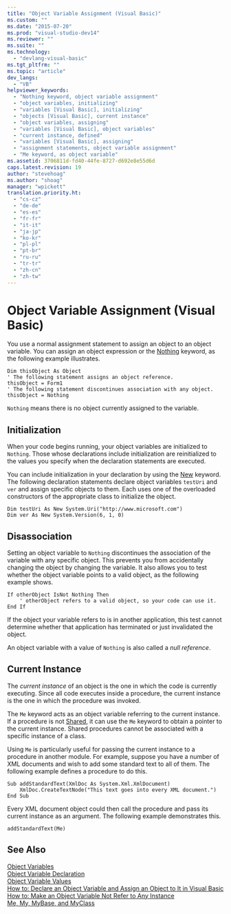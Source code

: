 ```yaml
---
title: "Object Variable Assignment (Visual Basic)"
ms.custom: ""
ms.date: "2015-07-20"
ms.prod: "visual-studio-dev14"
ms.reviewer: ""
ms.suite: ""
ms.technology: 
  - "devlang-visual-basic"
ms.tgt_pltfrm: ""
ms.topic: "article"
dev_langs: 
  - "VB"
helpviewer_keywords: 
  - "Nothing keyword, object variable assignment"
  - "object variables, initializing"
  - "variables [Visual Basic], initializing"
  - "objects [Visual Basic], current instance"
  - "object variables, assigning"
  - "variables [Visual Basic], object variables"
  - "current instance, defined"
  - "variables [Visual Basic], assigning"
  - "assignment statements, object variable assignment"
  - "Me keyword, as object variable"
ms.assetid: 3706811d-fd40-44fe-8727-d692e8e55d6d
caps.latest.revision: 19
author: "stevehoag"
ms.author: "shoag"
manager: "wpickett"
translation.priority.ht: 
  - "cs-cz"
  - "de-de"
  - "es-es"
  - "fr-fr"
  - "it-it"
  - "ja-jp"
  - "ko-kr"
  - "pl-pl"
  - "pt-br"
  - "ru-ru"
  - "tr-tr"
  - "zh-cn"
  - "zh-tw"
---
```

# Object Variable Assignment (Visual Basic)
You use a normal assignment statement to assign an object to an object variable. You can assign an object expression or the [Nothing](../../../../visual-basic\language-reference/nothing.md) keyword, as the following example illustrates.  
  
```  
Dim thisObject As Object  
' The following statement assigns an object reference.  
thisObject = Form1  
' The following statement discontinues association with any object.  
thisObject = Nothing  
```  
  
 `Nothing` means there is no object currently assigned to the variable.  
  
## Initialization  
 When your code begins running, your object variables are initialized to `Nothing`. Those whose declarations include initialization are reinitialized to the values you specify when the declaration statements are executed.  
  
 You can include initialization in your declaration by using the [New](../../../../visual-basic\language-reference\operators/new-operator.md) keyword. The following declaration statements declare object variables `testUri` and `ver` and assign specific objects to them. Each uses one of the overloaded constructors of the appropriate class to initialize the object.  
  
```  
Dim testUri As New System.Uri("http://www.microsoft.com")  
Dim ver As New System.Version(6, 1, 0)  
```  
  
## Disassociation  
 Setting an object variable to `Nothing` discontinues the association of the variable with any specific object. This prevents you from accidentally changing the object by changing the variable. It also allows you to test whether the object variable points to a valid object, as the following example shows.  
  
```  
If otherObject IsNot Nothing Then  
    ' otherObject refers to a valid object, so your code can use it.  
End If  
```  
  
 If the object your variable refers to is in another application, this test cannot determine whether that application has terminated or just invalidated the object.  
  
 An object variable with a value of `Nothing` is also called a *null reference*.  
  
## Current Instance  
 The *current instance* of an object is the one in which the code is currently executing. Since all code executes inside a procedure, the current instance is the one in which the procedure was invoked.  
  
 The `Me` keyword acts as an object variable referring to the current instance. If a procedure is not [Shared](../../../../visual-basic\language-reference\modifiers/shared.md), it can use the `Me` keyword to obtain a pointer to the current instance. Shared procedures cannot be associated with a specific instance of a class.  
  
 Using `Me` is particularly useful for passing the current instance to a procedure in another module. For example, suppose you have a number of XML documents and wish to add some standard text to all of them. The following example defines a procedure to do this.  
  
```  
Sub addStandardText(XmlDoc As System.Xml.XmlDocument)  
    XmlDoc.CreateTextNode("This text goes into every XML document.")  
End Sub  
```  
  
 Every XML document object could then call the procedure and pass its current instance as an argument. The following example demonstrates this.  
  
```  
addStandardText(Me)  
```  
  
## See Also  
 [Object Variables](../../../../visual-basic\programming-guide\language-features\variables/object-variables.md)   
 [Object Variable Declaration](../../../../visual-basic\programming-guide\language-features\variables/object-variable-declaration.md)   
 [Object Variable Values](../../../../visual-basic\programming-guide\language-features\variables/object-variable-values.md)   
 [How to: Declare an Object Variable and Assign an Object to It in Visual Basic](../../../../visual-basic\programming-guide\language-features\variables/how-to-declare-an-object-variable-and-assign-an-object-to-it.md)   
 [How to: Make an Object Variable Not Refer to Any Instance](../../../../visual-basic\programming-guide\language-features\variables/how-to-make-an-object-variable-not-refer-to-any-instance.md)   
 [Me, My, MyBase, and MyClass](../../../../visual-basic\programming-guide\program-structure/me-my-mybase-and-myclass.md)